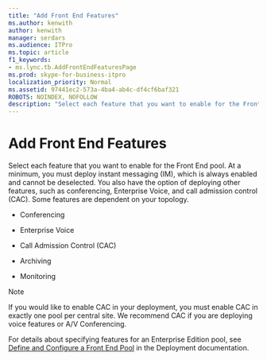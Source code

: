 ```yaml
---
title: "Add Front End Features"
ms.author: kenwith
author: kenwith
manager: serdars
ms.audience: ITPro
ms.topic: article
f1_keywords:
- ms.lync.tb.AddFrontEndFeaturesPage
ms.prod: skype-for-business-itpro
localization_priority: Normal
ms.assetid: 97441ec2-573a-4ba4-ab4c-df4cf6baf321
ROBOTS: NOINDEX, NOFOLLOW
description: "Select each feature that you want to enable for the Front End pool. At a minimum, you must deploy instant messaging (IM), which is always enabled and cannot be deselected. You also have the option of deploying other features, such as conferencing, Enterprise Voice, and call admission control (CAC). Some features are dependent on your topology."
---
```


# Add Front End Features

Select each feature that you want to enable for the Front End pool. At a minimum, you must deploy instant messaging (IM), which is always enabled and cannot be deselected. You also have the option of deploying other features, such as conferencing, Enterprise Voice, and call admission control (CAC). Some features are dependent on your topology.

- Conferencing

- Enterprise Voice

- Call Admission Control (CAC)

- Archiving

- Monitoring

> [!NOTE]
> If you would like to enable CAC in your deployment, you must enable CAC in exactly one pool per central site. We recommend CAC if you are deploying voice features or A/V Conferencing.

For details about specifying features for an Enterprise Edition pool, see [Define and Configure a Front End Pool](https://technet.microsoft.com/library/713fc263-23dd-414a-b001-82932e4fe966.aspx) in the Deployment documentation.


